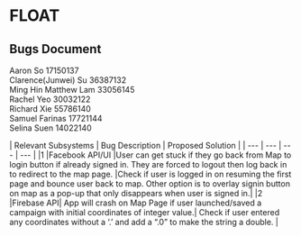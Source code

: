 ﻿# FLOAT

## Bugs Document

Aaron So 17150137  
Clarence(Junwei) Su 36387132  
Ming Hin Matthew Lam 33056145  
Rachel Yeo 30032122  
Richard Xie 55786140  
Samuel Farinas 17721144  
Selina Suen 14022140


| Relevant Subsystems | Bug Description | Proposed Solution | 
| --- | --- | --- | --- |
|1 |Facebook API/UI |User can get stuck if they go back from Map to login button if already signed in. They are forced to logout then log back in to redirect to the map page. |Check if user is logged in on resuming the first page and bounce user back to map. Other option is to overlay signin button on map as a pop-up that only disappears when user is signed in.|
|2 |Firebase API| App will crash on Map Page if user launched/saved a campaign with initial coordinates of integer value.| Check if user entered any coordinates without a ‘.’ and add a “.0” to make the string a double. |
